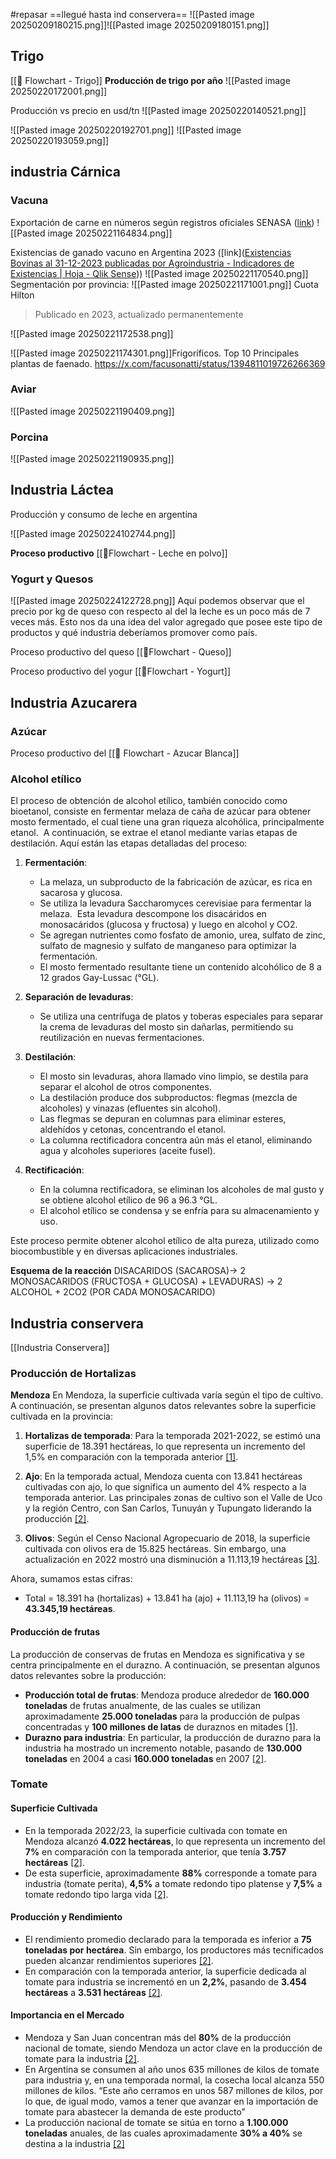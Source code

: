 #repasar ==llegué hasta ind conservera==
![[Pasted image 20250209180215.png]]![[Pasted image 20250209180151.png]]

## Trigo
[[🥖 Flowchart - Trigo]]
**Producción de trigo por año**
![[Pasted image 20250220172001.png]]


Producción vs precio en usd/tn
![[Pasted image 20250220140521.png]]


![[Pasted image 20250220192701.png]]
![[Pasted image 20250220193059.png]]
## industria Cárnica
### Vacuna
Exportación de carne en números según registros oficiales SENASA ([link](https://qliksensebycores.senasa.gob.ar/sense/app/7c5399a1-262f-44d9-8a5d-9e03f0904624/sheet/219ac427-7e75-4927-9e79-7b3123f8aba8/state/analysis))
![[Pasted image 20250221164834.png]]

Existencias de ganado vacuno en Argentina 2023 ([link]([Existencias Bovinas al 31-12-2023 publicadas por Agroindustria - Indicadores de Existencias | Hoja - Qlik Sense](https://qliksensebycores.senasa.gob.ar/sense/app/332f831a-f2e8-45d1-ba8a-ff91460dde8f/sheet/75f1f55b-1bed-4a10-ba85-39ed649e442d/state/analysis)))
![[Pasted image 20250221170540.png]]
Segmentación por provincia:
![[Pasted image 20250221171001.png]]
Cuota Hilton
>Publicado en 2023, actualizado permanentemente

![[Pasted image 20250221172538.png]]



![[Pasted image 20250221174301.png]]Frigoríficos. Top 10 Principales plantas de faenado.
https://x.com/facusonatti/status/1394811019726266369

### Aviar

![[Pasted image 20250221190409.png]]

### Porcina
![[Pasted image 20250221190935.png]]


## Industria Láctea
Producción y consumo de leche en argentina

![[Pasted image 20250224102744.png]]

**Proceso productivo**
[[🥛Flowchart - Leche en polvo]]

### Yogurt y Quesos
![[Pasted image 20250224122728.png]]
Aquí podemos observar que el precio por kg de queso con respecto al del la leche es un poco más de 7 veces más. Esto nos da una idea del valor agregado que posee este tipo de productos y qué industria deberíamos promover como país. 

Proceso productivo del queso
[[🧀Flowchart - Queso]]

Proceso productivo del yogur
[[🥣Flowchart - Yogurt]]


## Industria Azucarera
### Azúcar
Proceso productivo del [[🍭 Flowchart  - Azucar Blanca]]
### Alcohol etílico
El proceso de obtención de alcohol etílico, también conocido como bioetanol, consiste en fermentar melaza de caña de azúcar para obtener mosto fermentado, el cual tiene una gran riqueza alcohólica, principalmente etanol. ​ A continuación, se extrae el etanol mediante varias etapas de destilación. Aquí están las etapas detalladas del proceso:

1. **Fermentación**:
    
    - La melaza, un subproducto de la fabricación de azúcar, es rica en sacarosa y glucosa. ​
    - Se utiliza la levadura Saccharomyces cerevisiae para fermentar la melaza. ​ Esta levadura descompone los disacáridos en monosacáridos (glucosa y fructosa) y luego en alcohol y CO2. ​
    - Se agregan nutrientes como fosfato de amonio, urea, sulfato de zinc, sulfato de magnesio y sulfato de manganeso para optimizar la fermentación.
    - El mosto fermentado resultante tiene un contenido alcohólico de 8 a 12 grados Gay-Lussac (°GL). ​
    
3. **Separación de levaduras**:
    
    - Se utiliza una centrífuga de platos y toberas especiales para separar la crema de levaduras del mosto sin dañarlas, permitiendo su reutilización en nuevas fermentaciones. ​
    
5. **Destilación**:
    
    - El mosto sin levaduras, ahora llamado vino limpio, se destila para separar el alcohol de otros componentes.
    - La destilación produce dos subproductos: flegmas (mezcla de alcoholes) y vinazas (efluentes sin alcohol). ​
    - Las flegmas se depuran en columnas para eliminar esteres, aldehídos y cetonas, concentrando el etanol. ​
    - La columna rectificadora concentra aún más el etanol, eliminando agua y alcoholes superiores (aceite fusel). ​
    
7. **Rectificación**:
    
    - En la columna rectificadora, se eliminan los alcoholes de mal gusto y se obtiene alcohol etílico de 96 a 96.3 °GL. ​
    - El alcohol etílico se condensa y se enfría para su almacenamiento y uso.
    

Este proceso permite obtener alcohol etílico de alta pureza, utilizado como biocombustible y en diversas aplicaciones industriales.

**Esquema de la reacción**
DISACARIDOS (SACAROSA)→ 2 MONOSACARIDOS (FRUCTOSA + GLUCOSA) + LEVADURAS) →
2 ALCOHOL + 2CO2 (POR CADA MONOSACARIDO)

## Industria conservera
[[Industria Conservera]]
### Producción de Hortalizas
**Mendoza**
En Mendoza, la superficie cultivada varía según el tipo de cultivo. A continuación, se presentan algunos datos relevantes sobre la superficie cultivada en la provincia:

1. **Hortalizas de temporada**: Para la temporada 2021-2022, se estimó una superficie de 18.391 hectáreas, lo que representa un incremento del 1,5% en comparación con la temporada anterior [[1]](https://www.mendoza.gov.ar/prensa/mendoza-incremento-el-numero-de-hectareas-cultivadas-con-hortalizas-de-temporada/).
    
2. **Ajo**: En la temporada actual, Mendoza cuenta con 13.841 hectáreas cultivadas con ajo, lo que significa un aumento del 4% respecto a la temporada anterior. Las principales zonas de cultivo son el Valle de Uco y la región Centro, con San Carlos, Tunuyán y Tupungato liderando la producción [[2]](https://www.mendoza.gov.ar/prensa/se-incremento-un-4-la-superficie-cultivada-con-ajo-en-mendoza/).
    
3. **Olivos**: Según el Censo Nacional Agropecuario de 2018, la superficie cultivada con olivos era de 15.825 hectáreas. Sin embargo, una actualización en 2022 mostró una disminución a 11.113,19 hectáreas [[3]](https://somosoliva.com.ar/noticias/superficie-cultivada-con-olivos-mendoza-2022/).

Ahora, sumamos estas cifras:
- Total = 18.391 ha (hortalizas) + 13.841 ha (ajo) + 11.113,19 ha (olivos) = **43.345,19 hectáreas**.

#### **Producción de frutas**
La producción de conservas de frutas en Mendoza es significativa y se centra principalmente en el durazno. A continuación, se presentan algunos datos relevantes sobre la producción:

- **Producción total de frutas**: Mendoza produce alrededor de **160.000 toneladas** de frutas anualmente, de las cuales se utilizan aproximadamente **25.000 toneladas** para la producción de pulpas concentradas y **100 millones de latas** de duraznos en mitades [[1]](https://argentinamassustentable.com.ar/?p=543).
- **Durazno para industria**: En particular, la producción de durazno para la industria ha mostrado un incremento notable, pasando de **130.000 toneladas** en 2004 a casi **160.000 toneladas** en 2007 [[2]](https://alimentosargentinos.magyp.gob.ar/HomeAlimentos/Conservas%20Vegetales/conservas/productos/ConservaDurazno/2008/ConservasDurazno.htm).

### **Tomate**
#### Superficie Cultivada

- En la temporada 2022/23, la superficie cultivada con tomate en Mendoza alcanzó **4.022 hectáreas**, lo que representa un incremento del **7%** en comparación con la temporada anterior, que tenía **3.757 hectáreas** [[2]](https://www.mendoza.gov.ar/prensa/la-produccion-de-tomate-en-mendoza-sigue-en-alza-con-un-incremento-del-7-de-la-superficie-cultivada/).
- De esta superficie, aproximadamente **88%** corresponde a tomate para industria (tomate perita), **4,5%** a tomate redondo tipo platense y **7,5%** a tomate redondo tipo larga vida [[2]](https://www.mendoza.gov.ar/prensa/la-produccion-de-tomate-en-mendoza-sigue-en-alza-con-un-incremento-del-7-de-la-superficie-cultivada/).

#### Producción y Rendimiento

- El rendimiento promedio declarado para la temporada es inferior a **75 toneladas por hectárea**. Sin embargo, los productores más tecnificados pueden alcanzar rendimientos superiores [[2]](https://www.mendoza.gov.ar/prensa/la-produccion-de-tomate-en-mendoza-sigue-en-alza-con-un-incremento-del-7-de-la-superficie-cultivada/).
- En comparación con la temporada anterior, la superficie dedicada al tomate para industria se incrementó en un **2,2%**, pasando de **3.454 hectáreas** a **3.531 hectáreas** [[2]](https://www.mendoza.gov.ar/prensa/la-produccion-de-tomate-en-mendoza-sigue-en-alza-con-un-incremento-del-7-de-la-superficie-cultivada/).

#### Importancia en el Mercado

- Mendoza y San Juan concentran más del **80%** de la producción nacional de tomate, siendo Mendoza un actor clave en la producción de tomate para la industria [[2]](https://www.mendoza.gov.ar/prensa/la-produccion-de-tomate-en-mendoza-sigue-en-alza-con-un-incremento-del-7-de-la-superficie-cultivada/).
- En Argentina se consumen al año unos 635 millones de kilos de tomate para industria y, en una temporada normal, la cosecha local alcanza 550 millones de kilos. “Este año cerramos en unos 587 millones de kilos, por lo que, de igual modo, vamos a tener que avanzar en la importación de tomate para abastecer la demanda de este producto”
- La producción nacional de tomate se sitúa en torno a **1.100.000 toneladas** anuales, de las cuales aproximadamente **30% a 40%** se destina a la industria [[2]](https://www.mendoza.gov.ar/prensa/la-produccion-de-tomate-en-mendoza-sigue-en-alza-con-un-incremento-del-7-de-la-superficie-cultivada/)

